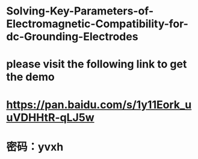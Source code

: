 # Solving-Key-Parameters-of-Electromagnetic-Compatibility-for-dc-Grounding-Electrodes
# please visit the following link to get the demo
# https://pan.baidu.com/s/1y11Eork_uuVDHHtR-qLJ5w 
# 密码：yvxh
